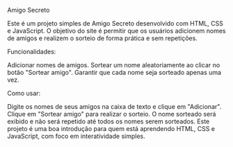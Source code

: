 
Amigo Secreto

Este é um projeto simples de Amigo Secreto desenvolvido com HTML, CSS e JavaScript. O objetivo do site é permitir que os usuários adicionem nomes de amigos e realizem o sorteio de forma prática e sem repetições.

Funcionalidades:

Adicionar nomes de amigos.
Sortear um nome aleatoriamente ao clicar no botão "Sortear amigo".
Garantir que cada nome seja sorteado apenas uma vez.

Como usar:

Digite os nomes de seus amigos na caixa de texto e clique em "Adicionar".
Clique em "Sortear amigo" para realizar o sorteio.
O nome sorteado será exibido e não será repetido até todos os nomes serem sorteados.
Este projeto é uma boa introdução para quem está aprendendo HTML, CSS e JavaScript, com foco em interatividade simples.
